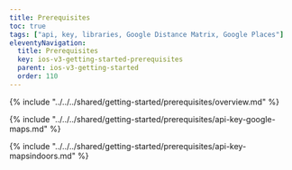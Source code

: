 ```yaml
---
title: Prerequisites
toc: true
tags: ["api, key, libraries, Google Distance Matrix, Google Places"]
eleventyNavigation:
  title: Prerequisites
  key: ios-v3-getting-started-prerequisites
  parent: ios-v3-getting-started
  order: 110
---
```


<!-- Overview -->
{% include "../../../shared/getting-started/prerequisites/overview.md" %}

<!-- Google Maps API key -->
{% include "../../../shared/getting-started/prerequisites/api-key-google-maps.md" %}

<!-- MapsIndoors API key -->
{% include "../../../shared/getting-started/prerequisites/api-key-mapsindoors.md" %}
